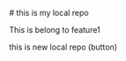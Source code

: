 <h7># this is my local repo <h7>
</h1>This is belong to feature1 </h1>
<p> this is new local repo (button)</p>
